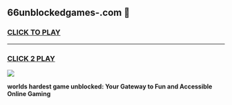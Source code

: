 
## 66unblockedgames-.com 👋
<h3>
<a href="https://premium.freeplayer.one?title=66unblockedgames-.com&ref=14F">CLICK TO PLAY</a></h3>
<hr>

<h3>
<a href="https://premium.freeplayer.one?title=66unblockedgames-.com&ref=14F">CLICK 2 PLAY</a>
  
</h3>

<a href="https://premium.freeplayer.one?title=66unblockedgames-.com&ref=12F/"><img src="https://clearcache.store/games.png"></a>


**worlds hardest game unblocked: Your Gateway to Fun and Accessible Online Gaming**

